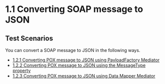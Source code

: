 # 1.1 Converting SOAP message to JSON 

## Test Scenarios
You can convert a SOAP message to JSON in the following ways. 

- [1.2.1 Converting POX message to JSON using PayloadFactory Mediator](https://github.com/wso2/product-ei/tree/product-scenarios/product-scenarios/1-integrating-systems-that-communicate-in-heterogeneous-message-formats/1.2-converting-pox-to-json/1.2.1-pox-to-json-using-payloadfactory-mediator)
- [1.2.2 Converting POX message to JSON using the MessageType property](https://github.com/wso2/product-ei/tree/product-scenarios/product-scenarios/1-integrating-systems-that-communicate-in-heterogeneous-message-formats/1.2-converting-pox-to-json/1.2.2-pox-to-json-using-messagetype-property)
- [1.2.3 Converting POX message to JSON using Data Mapper Mediator](https://github.com/wso2/product-ei/tree/product-scenarios/product-scenarios/1-integrating-systems-that-communicate-in-heterogeneous-message-formats/1.2-converting-pox-to-json/1.2.3-pox-to-json-using-data-mapper)
